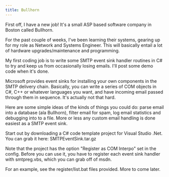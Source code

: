 ```yaml
---
title: Bullhorn
---
```


First off, I have a new job! It's a small ASP based software company in Boston called Bullhorn.

For the past couple of weeks, I've been learning their systems, gearing up for my role as Network and Systems Engineer. This will basically entail a lot of hardware upgrades/maintenance and programming.

My first coding job is to write some SMTP event sink handler routines in C# to try and keep us from occasionally losing emails. I'll post some demo code when it's done.

Microsoft provides event sinks for installing your own components in the SMTP delivery chain. Basically, you can write a series of COM objects in C#, C++ or whatever languages you want, and have incoming email passed through them in sequence. It's actually not that hard.

Here are some simple ideas of the kinds of things you could do: parse email into a database (ala Bullhorn), filter email for spam, log email statistics and debugging into to a file. More or less any custom email handling is done easiest as a SMTP event sink.

Start out by downloading a C# code template project for Visual Studio .Net. You can grab it here: SMTPEventSink.tar.gz

Note that the project has the option "Register as COM Interpo" set in the config. Before you can use it, you have to register each event sink handler with smtpreg.vbs, which you can grab off of msdn.

For an example, see the register/list.bat files provided. More to come later.
